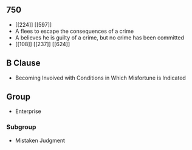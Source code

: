 ## 750
- [[224]] [[597]] 
- A flees to escape the consequences of a crime
- A believes he is guilty of a crime, but no crime has been committed
- [[108]] [[237]] [[624]] 

## B Clause
- Becoming Invoived with Conditions in Which Misfortune is Indicated

## Group
- Enterprise

### Subgroup
- Mistaken Judgment

